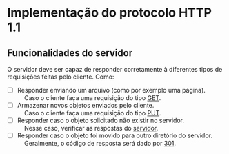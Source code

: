 # Implementação do protocolo HTTP 1.1

## Funcionalidades do servidor
O servidor deve ser capaz de responder corretamente à diferentes tipos de requisições feitas pelo cliente. Como:
- [ ] Responder enviando um arquivo (como por exemplo uma página).<br/>
&nbsp;&nbsp;&nbsp;&nbsp;Caso o cliente faça uma requisição do tipo [GET](https://tools.ietf.org/html/rfc7231#section-4.3.1). 
- [ ] Armazenar novos objetos enviados pelo cliente. <br/>
&nbsp;&nbsp;&nbsp;&nbsp;Caso o cliente faça uma requisição do tipo [PUT](https://tools.ietf.org/html/rfc2616#section-9.6).
- [ ] Responder caso o objeto solicitado não existir no servidor.<br/>
&nbsp;&nbsp;&nbsp;&nbsp;Nesse caso, verificar as respostas do [servidor](https://tools.ietf.org/html/rfc2616#section-10).
- [ ] Responder caso o objeto foi movido para outro diretório do servidor. <br/>
&nbsp;&nbsp;&nbsp;&nbsp;Geralmente, o código de resposta será dado por [301](https://tools.ietf.org/html/rfc2616#page-62).